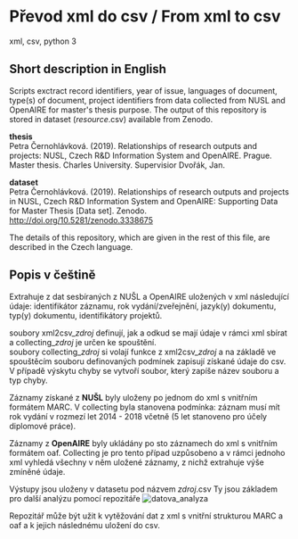 # Převod xml do csv / From xml to csv

xml, csv, python 3

## Short description in English

Scripts exctract record identifiers, year of issue, languages of document, type(s) of document, project identifiers from data collected from NUSL and OpenAIRE for master's thesis purpose. The output of this repository is stored in dataset (*resource*.csv) available from Zenodo.

**thesis**  
Petra Černohlávková. (2019). Relationships of research outputs and projects: NUSL, Czech R&D Information System and OpenAIRE. Prague. Master thesis. Charles University. Supervisior Dvořák, Jan.

**dataset**  
Petra Černohlávková. (2019). Relationships of research outputs and projects in NUSL, Czech R&D Information System and OpenAIRE: Supporting Data for Master Thesis [Data set]. Zenodo. http://doi.org/10.5281/zenodo.3338675

The details of this repository, which are given in the rest of this file, are described in the Czech language.

## Popis v češtině

Extrahuje z dat sesbíraných z NUŠL a OpenAIRE uložených v xml následující údaje: identifikátor záznamu, rok vydání/zveřejnění, jazyk(y) dokumentu, typ(y) dokumentu, identifikátory projektů.

soubory xml2csv_*zdroj* definují, jak a odkud se mají údaje v rámci xml sbírat a collecting_*zdroj* je určen ke spouštění.  
soubory collecting_*zdroj* si volají funkce z xml2csv_*zdroj* a na základě ve spouštěcím souboru definovaných podmínek zapisují získané údaje do csv. V případě výskytu chyby se vytvoří soubor, který zapíše název souboru a typ chyby.

Záznamy získané z **NUŠL** byly uloženy po jednom do xml s vnitřním formátem MARC. V collecting byla stanovena podmínka: záznam musí mít rok vydání v rozmezí let 2014 - 2018 včetně (5 let stanoveno pro účely diplomové práce). 

Záznamy z **OpenAIRE** byly ukládány po sto záznamech do xml s vnitřním formátem oaf. Collecting je pro tento případ uzpůsobeno a v rámci jednoho xml vyhledá všechny v něm uložené záznamy, z nichž extrahuje výše zmíněné údaje.

Výstupy jsou uloženy v datasetu pod názvem *zdroj*.csv Ty jsou základem pro další analýzu pomocí repozitáře ![datova_analyza](https://github.com/petulica/datova_analyza)

Repozitář může být užit k vytěžování dat z xml s vnitřní strukturou MARC a oaf a k jejich následnému uložení do csv.

